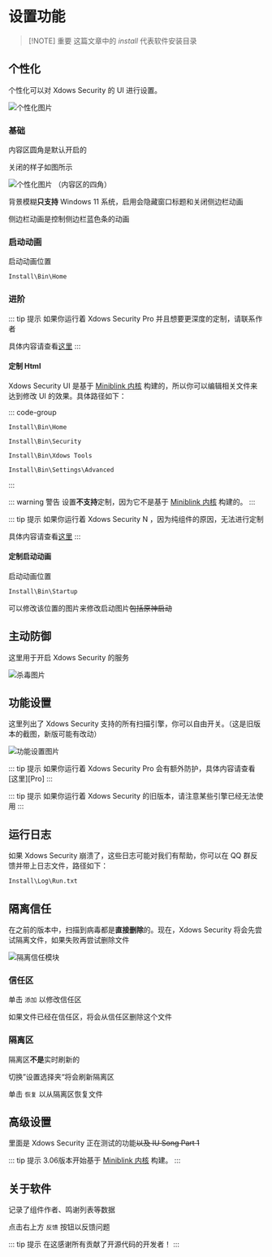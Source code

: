 # 设置功能

> [!NOTE] 重要
> 这篇文章中的 *install* 代表软件安装目录

## 个性化

个性化可以对 Xdows Security 的 UI 进行设置。

![个性化图片](png/set-1.png "个性化图片")

### 基础

内容区圆角是默认开启的

关闭的样子如图所示

![个性化图片](png/set-2.png "个性化图片")
（内容区的四角）

背景模糊**只支持** Windows 11 系统，启用会隐藏窗口标题和关闭侧边栏动画

侧边栏动画是控制侧边栏蓝色条的动画

### 启动动画

启动动画位置

```txt
Install\Bin\Home
```

### 进阶

::: tip 提示
如果你运行着 Xdows Security Pro 并且想要更深度的定制，请联系作者

具体内容请查看[这里][Pro-Version]
:::

#### 定制 Html

Xdows Security UI 是基于 [Miniblink 内核][Miniblink] 构建的，所以你可以编辑相关文件来达到修改 UI 的效果。具体路径如下：

::: code-group

```txt[主页 Html]
Install\Bin\Home
```

```txt[杀毒 Html]
Install\Bin\Security
```

```txt[Xdows Tools Html]
Install\Bin\Xdows Tools
```

```txt[高级设置 Html<Badge type="warning" text="3.06 Beta" />]
Install\Bin\Settings\Advanced
```
:::

::: warning 警告
设置**不支持**定制，因为它不是基于 [Miniblink 内核][Miniblink] 构建的。
:::

::: tip 提示
如果你运行着 Xdows Security N ，因为纯组件的原因，无法进行定制

具体内容请查看[这里][N-Version]
:::

#### 定制启动动画<Badge type="tip" text="3.05" />


启动动画位置
```txt
Install\Bin\Startup
```

可以修改该位置的图片来修改启动图片<del>包括原神启动</del>

## 主动防御

这里用于开启 Xdows Security 的服务

![杀毒图片](png/set-3.png "杀毒图片")

## 功能设置

这里列出了 Xdows Security 支持的所有扫描引擎，你可以自由开关。（这是旧版本的截图，新版可能有改动）

![功能设置图片](png/set-4.png "功能设置图片")

::: tip 提示
如果你运行着 Xdows Security Pro 会有额外防护，具体内容请查看[这里][Pro]
:::

::: tip 提示
如果你运行着 Xdows Security 的旧版本，请注意某些引擎已经无法使用
:::

## 运行日志

如果 Xdows Security 崩溃了，这些日志可能对我们有帮助，你可以在 QQ 群反馈并带上日志文件，路径如下：

```txt
Install\Log\Run.txt
```

## 隔离信任<Badge type="warning" text="3.06 Beta" />

在之前的版本中，扫描到病毒都是**直接删除**的。现在，Xdows Security 将会先尝试隔离文件，如果失败再尝试删除文件

![隔离信任模块](png/set-6.png "隔离信任模块")

### 信任区

单击 `添加` 以修改信任区

如果文件已经在信任区，将会从信任区删除这个文件

### 隔离区

隔离区**不是**实时刷新的

切换”设置选择夹“将会刷新隔离区

单击 `恢复` 以从隔离区恢复文件

## 高级设置

里面是 Xdows Security 正在测试的功能<del>以及 IU Song Part 1</del>

::: tip 提示
3.06版本开始基于 [Miniblink 内核][Miniblink] 构建。
:::

## 关于软件

记录了组件作者、鸣谢列表等数据

点击右上方 `反馈` 按钮以反馈问题

::: tip 提示
在这感谢所有贡献了开源代码的开发者！
:::

[N-Version]:/Xdows-Security/version.html#N-版本
[Pro-Version]:/Xdows-Security/version.html#pro-版本
[Miniblink]:https://miniblink.net/
